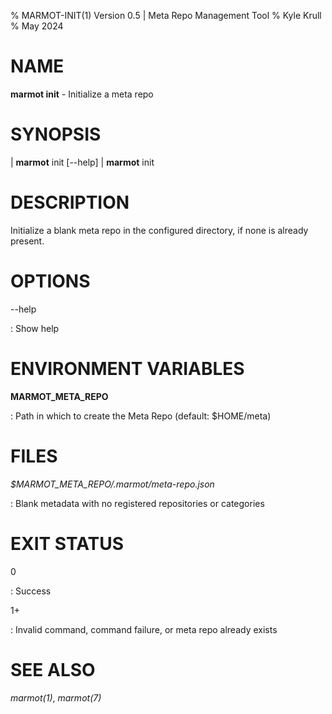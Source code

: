 % MARMOT-INIT(1) Version 0.5 | Meta Repo Management Tool
% Kyle Krull
% May 2024

# NAME

**marmot init** - Initialize a meta repo

# SYNOPSIS

| **marmot** init [\-\-help]
| **marmot** init

# DESCRIPTION

Initialize a blank meta repo in the configured directory, if none is already present.

# OPTIONS

-\-help

: Show help

# ENVIRONMENT VARIABLES

**MARMOT_META_REPO**

: Path in which to create the Meta Repo (default: $HOME/meta)

# FILES

*$MARMOT_META_REPO/.marmot/meta-repo.json*

: Blank metadata with no registered repositories or categories

# EXIT STATUS

0

: Success

1+

: Invalid command, command failure, or meta repo already exists

# SEE ALSO

*marmot(1)*, *marmot(7)*
